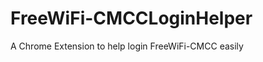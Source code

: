 FreeWiFi-CMCCLoginHelper
========================

A Chrome Extension to help login FreeWiFi-CMCC easily
